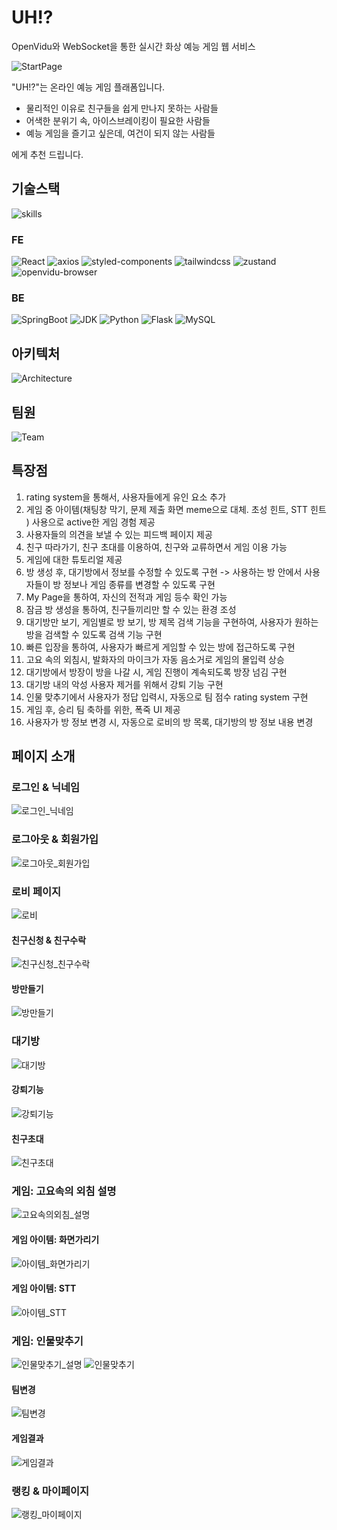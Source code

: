 # UH!?
OpenVidu와 WebSocket을 통한 실시간 화상 예능 게임 웹 서비스

![StartPage](./README_asset/StartPage.gif)

"UH!?"는 온라인 예능 게임 플래폼입니다.

- 물리적인 이유로 친구들을 쉽게 만나지 못하는 사람들
- 어색한 분위기 속, 아이스브레이킹이 필요한 사람들
- 예능 게임을 즐기고 싶은데, 여건이 되지 않는 사람들

에게 추천 드립니다.

## 기술스택

![skills](./README_asset/Skills.png)

### FE

![React](https://img.shields.io/badge/react_18.2.0-444444?style=for-the-badge&logo=react)
![axios](https://img.shields.io/badge/axios_1.6.5-444444?style=for-the-badge&logo=axios)
![styled-components](https://img.shields.io/badge/styled_components_6.1.8-444444?style=for-the-badge&logo=styled-components)
![tailwindcss](https://img.shields.io/badge/tailwindcss_3.4.1-444444?style=for-the-badge&logo=tailwindcss)
![zustand](https://img.shields.io/badge/zustand_4.5.0-444444?style=for-the-badge&logo=zustand)
![openvidu-browser](https://img.shields.io/badge/openvidu_browser_2.29.1-444444?style=for-the-badge&logo=openvidu-browser)

### BE

![SpringBoot](https://img.shields.io/badge/SpringBoot_3.2.1-444444?style=for-the-badge&logo=SpringBoot)
![JDK](https://img.shields.io/badge/JDK:Zulu_17.0.9-444444?style=for-the-badge&logo=JDK)
![Python](https://img.shields.io/badge/Python_3.11-444444?style=for-the-badge&logo=Python)
![Flask](https://img.shields.io/badge/Flask_1.1.4-444444?style=for-the-badge&logo=Flask)
![MySQL](https://img.shields.io/badge/MySQL_8.0.35-444444?style=for-the-badge&logo=MySQL)

## 아키텍처

![Architecture](./README_asset/Architecture.png)

## 팀원

![Team](./README_asset/Team.png)

## 특장점

1. rating system을 통해서, 사용자들에게 유인 요소 추가
2. 게임 중 아이템(채팅창 막기, 문제 제출 화면 meme으로 대체. 초성 힌트, STT 힌트 ) 사용으로 active한 게임 경험 제공
3. 사용자들의 의견을 보낼 수 있는 피드백 페이지 제공
4. 친구 따라가기, 친구 초대를 이용하여, 친구와 교류하면서 게임 이용 가능
5. 게임에 대한 튜토리얼 제공
6. 방 생성 후, 대기방에서 정보를 수정할 수 있도록 구현 -> 사용하는 방 안에서 사용자들이 방 정보나 게임 종류를 변경할 수 있도록 구현
7. My Page을 통하여, 자신의 전적과 게임 등수 확인 가능
8. 잠금 방 생성을 통하여, 친구들끼리만 할 수 있는 환경 조성
9. 대기방만 보기, 게임별로 방 보기, 방 제목 검색 기능을 구현하여, 사용자가 원하는 방을 검색할 수 있도록 검색 기능 구현
10. 빠른 입장을 통하여, 사용자가 빠르게 게임할 수 있는 방에 접근하도록 구현
11. 고요 속의 외침시, 발화자의 마이크가 자동 음소거로 게임의 몰입력 상승
12. 대기방에서 방장이 방을 나갈 시, 게임 진행이 계속되도록 방장 넘김 구현
13. 대기방 내의 악성 사용자 제거를 위해서 강퇴 기능 구현
14. 인물 맞추기에서 사용자가 정답 입력시, 자동으로 팀 점수 rating system 구현
15. 게임 후, 승리 팀 축하를 위한, 폭죽 UI 제공
16. 사용자가 방 정보 변경 시, 자동으로 로비의 방 목록, 대기방의 방 정보 내용 변경

## 페이지 소개

### 로그인 & 닉네임

![로그인_닉네임](./README_asset/로그인_닉네임.gif)

### 로그아웃 & 회원가입

![로그아웃_회원가입](./README_asset/로그아웃_회원가입.gif)

### 로비 페이지

![로비](./README_asset/로비.gif)

#### 친구신청 & 친구수락

![친구신청_친구수락](./README_asset/친구기능.gif)

#### 방만들기

![방만들기](./README_asset/방만들기.gif)

### 대기방

![대기방](./README_asset/대기방.gif)

#### 강퇴기능

![강퇴기능](./README_asset/강퇴기능.gif)

#### 친구초대

![친구초대](./README_asset/친구초대.gif)

### 게임: 고요속의 외침 설명

![고요속의외침_설명](./README_asset/고요속의외침_설명.gif)

#### 게임 아이템: 화면가리기

![아이템_화면가리기](./README_asset/아이템_화면가리기.gif)

#### 게임 아이템: STT

![아이템_STT](./README_asset/아이템_STT.gif)

### 게임: 인물맞추기

![인물맞추기_설명](./README_asset/인물맞추기_설명.gif)
![인물맞추기](./README_asset/인물맞추기.gif)

#### 팀변경

![팀변경](./README_asset/팀변경.gif)

#### 게임결과

![게임결과](./README_asset/게임결과.gif)

### 랭킹 & 마이페이지

![랭킹_마이페이지](./README_asset/랭킹_마이페이지.gif)
